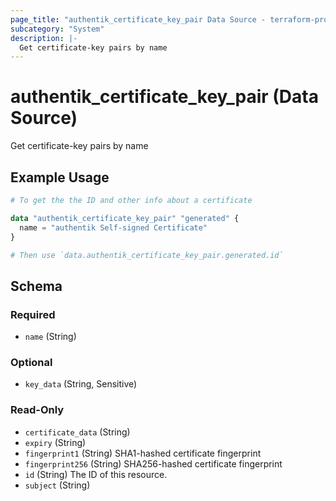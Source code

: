 ```yaml
---
page_title: "authentik_certificate_key_pair Data Source - terraform-provider-authentik"
subcategory: "System"
description: |-
  Get certificate-key pairs by name
---
```


# authentik_certificate_key_pair (Data Source)

Get certificate-key pairs by name

## Example Usage

```terraform
# To get the the ID and other info about a certificate

data "authentik_certificate_key_pair" "generated" {
  name = "authentik Self-signed Certificate"
}

# Then use `data.authentik_certificate_key_pair.generated.id`
```

<!-- schema generated by tfplugindocs -->
## Schema

### Required

- `name` (String)

### Optional

- `key_data` (String, Sensitive)

### Read-Only

- `certificate_data` (String)
- `expiry` (String)
- `fingerprint1` (String) SHA1-hashed certificate fingerprint
- `fingerprint256` (String) SHA256-hashed certificate fingerprint
- `id` (String) The ID of this resource.
- `subject` (String)
